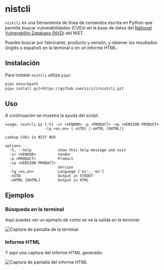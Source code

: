 # nistcli

`nistcli` es una herramienta de línea de comandos escrita en Python que permite buscar vulnerabilidades (CVEs) en la base de datos del [National Vulnerability Database (NVD)](https://nvd.nist.gov/) del NIST.

Puedes buscar por fabricante, producto y versión, y obtener los resultados (inglés o español) en la terminal o en un informe HTML.

## Instalación

Para instalar `nistcli` utiliza `pipx`:

```bash
pipx ensurepath
pipx install git+https://github.com/siriil/nistcli.git
```

## Uso

A continuación se muestra la ayuda del script:

```
usage: nistcli.py [-h] -vr <VENDOR> -p <PRODUCT> -vp <VERSION PRODUCT>
                  -lg <es,en> [-oSTD] [-oHTML [OHTML]]

Lookup CVEs in NIST NVD

options:
  -h, --help            show this help message and exit
  -vr <VENDOR>          Vendor
  -p <PRODUCT>          Product
  -vp <VERSION PRODUCT>
                        Version
  -lg <es,en>           Language ['es', 'en']
  -oSTD                 Output in STDOUT
  -oHTML [OHTML]        Output in HTML
```

## Ejemplos

### Búsqueda en la terminal

Aquí puedes ver un ejemplo de cómo se ve la salida en la terminal:

![Captura de pantalla de la terminal](URL)

### Informe HTML

Y aquí una captura del informe HTML generado:

![Captura de pantalla del informe HTML](URL)
